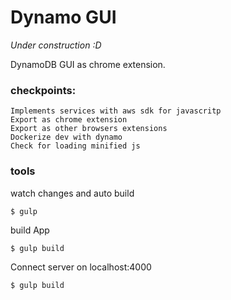 # Dynamo GUI

*Under construction :D*

DynamoDB GUI as chrome extension.

### checkpoints:
    Implements services with aws sdk for javascritp
    Export as chrome extension
    Export as other browsers extensions
    Dockerize dev with dynamo
    Check for loading minified js

### tools

watch changes and auto build
```console
$ gulp
```

build App
```console
$ gulp build
```

Connect server on localhost:4000
```console
$ gulp build
```


